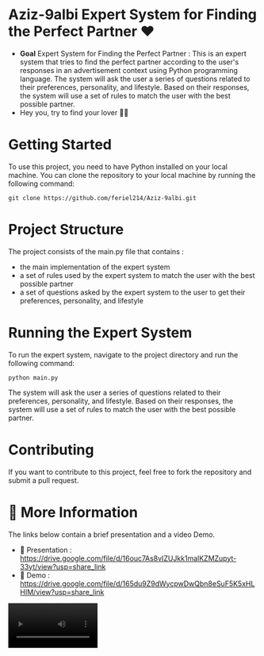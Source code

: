 # Aziz-9albi Expert System for Finding the Perfect Partner  ❤️
- **Goal**  Expert System for Finding the Perfect Partner : This is an expert system that tries to find the perfect partner according to the user's responses in an advertisement context using Python programming language. The system will ask the user a series of questions related to their preferences, personality, and lifestyle. Based on their responses, the system will use a set of rules to match the user with the best possible partner.
- Hey you, try to find your lover 🤣🤣
# Getting Started
To use this project, you need to have Python installed on your local machine. You can clone the repository to your local machine by running the following command:
```
git clone https://github.com/feriel214/Aziz-9albi.git
```
# Project Structure
The project consists of the main.py file that contains :
- the main implementation of the expert system
- a set of rules used by the expert system to match the user with the best possible partner
- a set of questions asked by the expert system to the user to get their preferences, personality, and lifestyle

# Running the Expert System
To run the expert system, navigate to the project directory and run the following command:
```
python main.py
```
The system will ask the user a series of questions related to their preferences, personality, and lifestyle. Based on their responses, the system will use a set of rules to match the user with the best possible partner.

# Contributing
If you want to contribute to this project, feel free to fork the repository and submit a pull request.

# 👀 More Information
The links below contain a brief presentation and a video Demo.
- 📌 Presentation : https://drive.google.com/file/d/16ouc7As8vIZUJkk1malKZMZupyt-33yt/view?usp=share_link
- 📌 Demo : https://drive.google.com/file/d/165du9Z9dWycpwDwQbn8eSuF5K5xHLHIM/view?usp=share_link

<video src='https://drive.google.com/file/d/165du9Z9dWycpwDwQbn8eSuF5K5xHLHIM/view?usp=share_link' width=180/>
[![Demo CountPages alpha](https://share.gifyoutube.com/KzB6Gb.gif)](https://www.youtube.com/watch?v=ek1j272iAmc)
